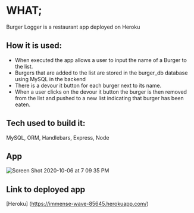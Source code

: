 # WHAT;

Burger Logger is a restaurant app deployed on Heroku

## How it is used:

* When executed the app allows a user to input the name of a Burger to the list.
* Burgers that are added to the list are stored in the burger_db database using MySQL in the backend
* There is a devour it button for each burger next to its name. 
* When a user clicks  on the devour it button the burger is then removed from the list and pushed to a new list indicating that burger has been eaten.

## Tech used to build it:

MySQL, ORM, Handlebars, Express, Node

## App 

![Screen Shot 2020-10-06 at 7 09 35 PM](https://user-images.githubusercontent.com/62815477/95272884-314f3580-0807-11eb-90b6-537315a4238b.png)

## Link to deployed app

[Heroku] (https://immense-wave-85645.herokuapp.com/)





